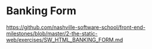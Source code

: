 # Banking Form

https://github.com/nashville-software-school/front-end-milestones/blob/master/2-the-static-web/exercises/SW_HTML_BANKING_FORM.md
